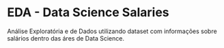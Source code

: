 # EDA - Data Science Salaries
Análise Exploratória e de Dados utilizando dataset com informações sobre salários dentro das áres de Data Science.
